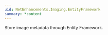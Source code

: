 ```yaml
---
uid: NetEnhancements.Imaging.EntityFramework
summary: *content
---
```

Store image metadata through Entity Framework.
